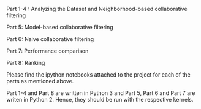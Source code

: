 Part 1-4 : Analyzing the Dataset and Neighborhood-based collaborative filtering

Part 5: Model-based collaborative filtering

Part 6: Naive collaborative filtering

Part 7: Performance comparison

Part 8: Ranking


Please find the ipython notebooks attached to the project for each of the parts as mentioned above. 

Part 1-4 and Part 8 are written in Python 3 and Part 5, Part 6 and Part 7 are writen in Python 2. Hence, they should be run with the respective kernels. 
